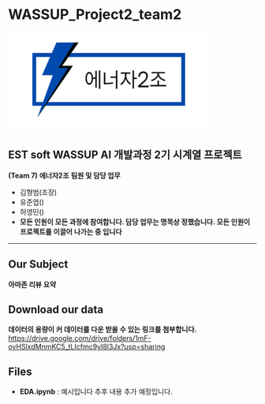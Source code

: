 # WASSUP_Project2_team2

<img src = 'imgs/logo.png' width="400" height="200"/>

## EST soft WASSUP AI 개발과정 2기 시계열 프로젝트
**(Team 7) 에너자2조**
**팀원 및 담당 업무**
  + 김형범(조장)
  + 유준엽()
  + 허영민()
  + **모든 인원이 모든 과정에 참여합니다. 담당 업무는 명목상 정했습니다. 모든 인원이 프로젝트를 이끌어 나가는 중 입니다**
---
## Our Subject
**아마존 리뷰 요약**
## Download our data
**데이터의 용량이 커 데이터를 다운 받을 수 있는 링크를 첨부합니다.**
https://drive.google.com/drive/folders/1mF-oyHSlxdMnmKC5_tLIcfmc9yI8l3Jx?usp=sharing

## Files
  + **EDA.ipynb** : 예시입니다 추후 내용 추가 예정입니다.
